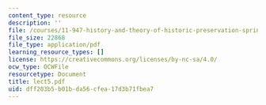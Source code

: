 ```yaml
---
content_type: resource
description: ''
file: /courses/11-947-history-and-theory-of-historic-preservation-spring-2007/dff203b5b01bda56cfea17d3b71fbea7_lect5.pdf
file_size: 22868
file_type: application/pdf
learning_resource_types: []
license: https://creativecommons.org/licenses/by-nc-sa/4.0/
ocw_type: OCWFile
resourcetype: Document
title: lect5.pdf
uid: dff203b5-b01b-da56-cfea-17d3b71fbea7
---
```


